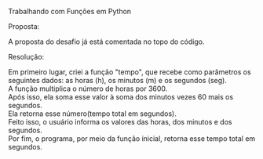 Trabalhando com Funções em Python

Proposta:

A proposta do desafio já está comentada no topo do código.

Resolução:

Em primeiro lugar, criei a função "tempo", que recebe como parâmetros os seguintes dados: as horas (h), os minutos (m) e os segundos (seg).  
A função multiplica o número de horas por 3600.   
Após isso, ela soma esse valor à soma dos minutos vezes 60 mais os segundos.  
Ela retorna esse número(tempo total em segundos).   
Feito isso, o usuário informa os valores das horas, dos minutos e dos segundos.    
Por fim, o programa, por meio da função inicial, retorna esse tempo total em segundos.   
